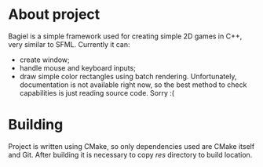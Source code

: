 # About project
Bagiel is a simple framework used for creating simple 2D games in C++, very similar to SFML.
Currently it can:
- create window;
- handle mouse and keyboard inputs;
- draw simple color rectangles using batch rendering.
Unfortunately, documentation is not available right now, so the best method to check capabilities is just reading source code. Sorry :(

# Building
Project is written using CMake, so only dependencies used are CMake itself and Git. After building it is necessary to copy *res* directory to build location. 
